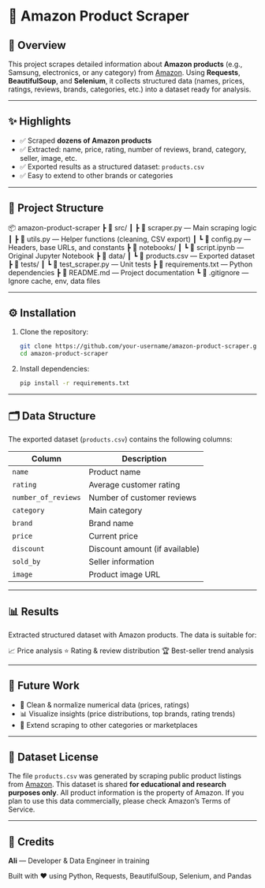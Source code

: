 # 🛒 Amazon Product Scraper

## 📌 Overview

This project scrapes detailed information about **Amazon products** (e.g., Samsung, electronics, or any category) from [Amazon](https://www.amazon.com/).
Using **Requests**, **BeautifulSoup**, and **Selenium**, it collects structured data (names, prices, ratings, reviews, brands, categories, etc.) into a dataset ready for analysis.

---

## ✨ Highlights

* ✅ Scraped **dozens of Amazon products**
* ✅ Extracted: name, price, rating, number of reviews, brand, category, seller, image, etc.
* ✅ Exported results as a structured dataset: `products.csv`
* ✅ Easy to extend to other brands or categories

---

## 📂 Project Structure

📦 amazon-product-scraper
┣ 📂 src/
┃ ┣ 📜 scraper.py — Main scraping logic
┃ ┣ 📜 utils.py — Helper functions (cleaning, CSV export)
┃ ┗ 📜 config.py — Headers, base URLs, and constants
┣ 📂 notebooks/
┃ ┗ 📜 script.ipynb — Original Jupyter Notebook
┣ 📂 data/
┃ ┗ 📜 products.csv — Exported dataset
┣ 📂 tests/
┃ ┗ 📜 test\_scraper.py — Unit tests
┣ 📜 requirements.txt — Python dependencies
┣ 📜 README.md — Project documentation
┗ 📜 .gitignore — Ignore cache, env, data files

---

## ⚙️ Installation

1. Clone the repository:

   ```bash
   git clone https://github.com/your-username/amazon-product-scraper.git
   cd amazon-product-scraper
   ```

2. Install dependencies:

   ```bash
   pip install -r requirements.txt
   ```

---

## 🗂️ Data Structure

The exported dataset (`products.csv`) contains the following columns:

| Column              | Description                    |
| ------------------- | ------------------------------ |
| `name`              | Product name                   |
| `rating`            | Average customer rating        |
| `number_of_reviews` | Number of customer reviews     |
| `category`          | Main category                  |
| `brand`             | Brand name                     |
| `price`             | Current price                  |
| `discount`          | Discount amount (if available) |
| `sold_by`           | Seller information             |
| `image`             | Product image URL              |

---

## 📊 Results

Extracted structured dataset with Amazon products.
The data is suitable for:

📈 Price analysis
⭐ Rating & review distribution
🏆 Best-seller trend analysis

---

## 🔮 Future Work

* 🧹 Clean & normalize numerical data (prices, ratings)
* 📊 Visualize insights (price distributions, top brands, rating trends)
* 🛒 Extend scraping to other categories or marketplaces

---

## 📜 Dataset License

The file `products.csv` was generated by scraping public product listings from [Amazon](https://www.amazon.com/).
This dataset is shared **for educational and research purposes only**.
All product information is the property of Amazon. If you plan to use this data commercially, please check Amazon’s Terms of Service.

---

## 🙌 Credits

**Ali** — Developer & Data Engineer in training

Built with ❤️ using Python, Requests, BeautifulSoup, Selenium, and Pandas
